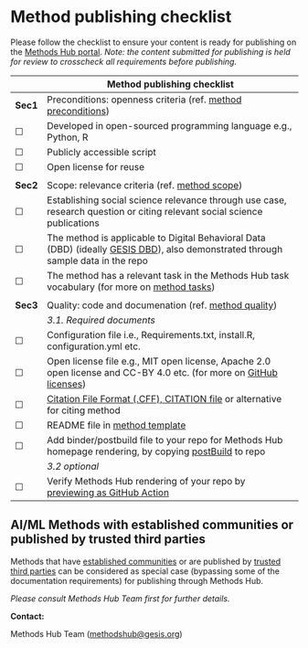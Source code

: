 # Method publishing checklist

Please follow the checklist to ensure your content is ready for publishing on the [Methods Hub portal](https://methodshub.gesis.org/). *Note: the content submitted for publishing is held for review to crosscheck all requirements before publishing.*


| | Method publishing checklist|
|--|------|
| **Sec1**  | Preconditions: openness criteria (ref. [method preconditions](https://github.com/GESIS-Methods-Hub/guidelines-for-methods/blob/main/method-submission-guidelines.md#3-method-preconditions))|
| ☐ | Developed in open-sourced programming language e.g., Python, R |
| ☐ | Publicly accessible script |
| ☐ | Open license for reuse | 
| | |
| **Sec2**  | Scope: relevance criteria (ref. [method scope](https://github.com/GESIS-Methods-Hub/guidelines-for-methods/blob/main/method-submission-guidelines.md#4-scoping-criteria))|
| ☐ | Establishing social science relevance through use case, research question or citing relevant social science publications |
| ☐ | The method is applicable to Digital Behavioral Data (DBD) (ideally [GESIS DBD](https://www.gesis.org/en/institute/about-us/digital-behavioral-data)), also demonstrated through sample data in the repo |
| ☐ | The method has a relevant task in the Methods Hub task vocabulary (for more on [method tasks](https://github.com/GESIS-Methods-Hub/guidelines-for-methods/blob/main/methods-tasks.md))|
| | |
| **Sec3**   | Quality: code and documenation (ref. [method quality](https://github.com/GESIS-Methods-Hub/guidelines-for-methods/blob/main/method-submission-guidelines.md#5-method-quality-guidelines))|
|   | *3.1. Required documents* |
| ☐ | Configuration file i.e., Requirements.txt, install.R, configuration.yml etc. |
| ☐ | Open license file e.g., MIT open license, Apache 2.0 open license and CC-BY 4.0 etc. (for more on [GitHub licenses](https://docs.github.com/en/communities/setting-up-your-project-for-healthy-contributions/adding-a-license-to-a-repository))|
| ☐ | [Citation File Format (.CFF), CITATION file](https://citation-file-format.github.io/) or alternative for citing method |
| ☐ | README file in [method template](https://github.com/GESIS-Methods-Hub/guidelines-for-methods/blob/main/method-README-template.md) |
| ☐ | Add binder/postbuild file to your repo for Methods Hub homepage rendering, by copying [postBuild](https://methodshub.gesis.org/snippet/postBuild) to repo |
|  | *3.2 optional* |
| ☐ | Verify Methods Hub rendering of your repo by [previewing as GitHub Action](https://github.com/GESIS-Methods-Hub/preview?tab=readme-ov-file#usage) |

## AI/ML Methods with established communities or published by trusted third parties
Methods that have [established communities](https://github.com/GESIS-Methods-Hub/guidelines-for-methods/blob/main/method-submission-guidelines.md#13alternative-for-established-methods) or are published by [trusted third parties](https://github.com/GESIS-Methods-Hub/guidelines-for-methods/blob/main/method-submission-guidelines.md#12trusted-third-party-review-bodies) can be considered as special case (bypassing some of the documentation requirements) for publishing through Methods Hub.

*Please consult Methods Hub Team first for further details.*
 

**Contact:** 

Methods Hub Team (<a href="mailto:methodshub@gesis.org">methodshub@gesis.org</a>)
